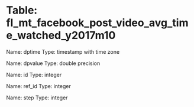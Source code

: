 Table: fl_mt_facebook_post_video_avg_time_watched_y2017m10
==========================================================

Name: dptime
Type: timestamp with time zone

Name: dpvalue
Type: double precision

Name: id
Type: integer

Name: ref_id
Type: integer

Name: step
Type: integer

